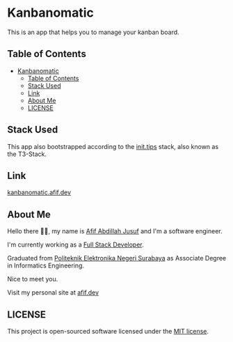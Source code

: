 # Kanbanomatic

This is an app that helps you to manage your kanban board.

## Table of Contents

- [Kanbanomatic](#kanbanomatic)
  - [Table of Contents](#table-of-contents)
  - [Stack Used](#stack-used)
  - [Link](#link)
  - [About Me](#about-me)
  - [LICENSE](#license)

## Stack Used

This app also bootstrapped according to the [init.tips](https://init.tips) stack, also known as the T3-Stack.

## Link

[kanbanomatic.afif.dev](https://kanbanomatic.afif.dev)

## About Me

Hello there 👋🏻, my name is [Afif Abdillah Jusuf](https://github.com/bungambohlah) and I'm a software engineer.

I'm currently working as a [Full Stack Developer](https://www.linkedin.com/in/afifjusuf/).

Graduated from [Politeknik Elektronika Negeri Surabaya](https://pens.ac.id) as Associate Degree in Informatics Engineering.

Nice to meet you.

Visit my personal site at [afif.dev](https://afif.dev)

## LICENSE

This project is open-sourced software licensed under the [MIT license](https://opensource.org/licenses/MIT).

